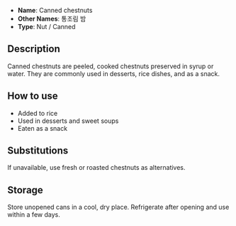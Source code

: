 - **Name**: Canned chestnuts
- **Other Names**: 통조림 밤
- **Type**: Nut / Canned

## Description

Canned chestnuts are peeled, cooked chestnuts preserved in syrup or water. They are commonly used in desserts, rice dishes, and as a snack.

## How to use

- Added to rice
- Used in desserts and sweet soups
- Eaten as a snack

## Substitutions

If unavailable, use fresh or roasted chestnuts as alternatives.

## Storage

Store unopened cans in a cool, dry place. Refrigerate after opening and use within a few days. 